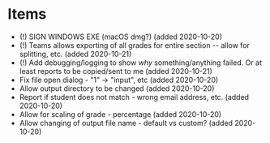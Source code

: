 # Items
* (!) SIGN WINDOWS EXE (macOS dmg?) (added 2020-10-20)
* (!) Teams allows exporting of all grades for entire section -- allow for splitting, etc. (added 2020-10-21)
* (!) Add debugging/logging to show *why* something/anything failed. Or at least reports to be copied/sent to me (added 2020-10-21)
* Fix file open dialog - "1" -> "input", etc (added 2020-10-20)
* Allow output directory to be changed (added 2020-10-20)
* Report if student does not match - wrong email address, etc. (added 2020-10-20)
* Allow for scaling of grade - percentage (added 2020-10-20)
* Allow changing of output file name - default vs custom? (added 2020-10-20)

